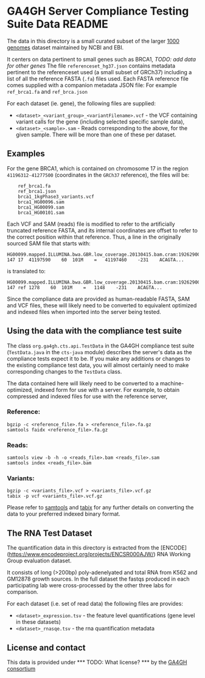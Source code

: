 # GA4GH Server Compliance Testing Suite Data README

The data in this directory is a small curated subset of the larger [1000 genomes](http://www.1000genomes.org) 
dataset maintained by NCBI and EBI.

It centers on data pertinent to small genes such as BRCA1, _TODO: add data for other genes_
The file `referenceset_hg37.json` contains metadata pertinent to the referenceset used (a small subset of GRCh37)
including a list of all the reference FASTA (`.fa`) files used.
Each FASTA reference file comes supplied with a companion metadata JSON file: For example `ref_brca1.fa` and `ref_brca.json`

For each dataset (ie. gene), the following files are supplied:

* `<dataset>_<variant_group>_<variantFilename>.vcf` - the VCF containing variant calls for the gene 
  (including selected specific sample data),
* `<dataset>_<sample>.sam` - Reads corresponding to the above, for the given sample. 
  There will be more than one of these per dataset.

## Examples

For the gene BRCA1, which is contained on chromosome 17 in the region `41196312-41277500` (coordinates in the `GRCh37` reference), 
the files will be:

```
    ref_brca1.fa
    ref_brca1.json
    brca1_1kgPhase3_variants.vcf
    brca1_HG00096.sam
    brca1_HG00099.sam
    brca1_HG00101.sam
```

Each VCF and SAM (reads) file is modified to refer to the artificially truncated reference FASTA, 
and its internal coordinates are offset to refer to the correct position within that reference.
Thus, a line in the originally sourced SAM file that starts with:

    HG00099.mapped.ILLUMINA.bwa.GBR.low_coverage.20130415.bam.cram:192629003    147 17  41197590    60  101M    =   41197460    -231    ACAGTA...

is translated to:

    HG00099.mapped.ILLUMINA.bwa.GBR.low_coverage.20130415.bam.cram:192629003    147 ref 1278    60  101M    =   1148    -231    ACAGTA...

Since the compliance data are provided as human-readable FASTA, SAM and VCF files, these will likely need to be converted 
to equivalent optimized and indexed files when imported into the server being tested.

## Using the data with the compliance test suite

The class `org.ga4gh.cts.api.TestData` in the GA4GH compliance test suite (`TestData.java` in the `cts-java` module) 
describes the server's data as the compliance tests expect it to be.  If you make any additions or changes to the existing
compliance test data, you will almost certainly need to make corresponding changes to the `TestData` class.

The data contained here will likely need to be converted to a machine-optimized, indexed form for use with a server. 
For example, to obtain compressed and indexed files for use with the reference server,

### Reference:

    bgzip -c <reference_file>.fa > <reference_file>.fa.gz
    samtools faidx <reference_file>.fa.gz

### Reads:

    samtools view -b -h -o <reads_file>.bam <reads_file>.sam
    samtools index <reads_file>.bam

### Variants:

    bgzip -c <variants_file>.vcf > <variants_file>.vcf.gz
    tabix -p vcf <variants_file>.vcf.gz

Please refer to [samtools](http://www.htslib.org/doc/samtools.html) and [tabix](http://www.htslib.org/doc/tabix.html) 
for any further details on converting the data to your preferred indexed binary format.

## The RNA Test Dataset

The quantification data in this directory is extracted from the [ENCODE] (https://www.encodeproject.org/projects/ENCSR000AJW/)
RNA Working Group evaluation dataset.

It consists of long (>200bp) poly-adenelyated and total RNA from K562 and GM12878 growth sources.  In the full dataset the
fastqs produced in each participating lab were cross-processed by the other three labs for comparison.

For each dataset (i.e. set of read data) the following files are provides:
* `<dataset>_expression.tsv` - the feature level quantifications (gene level in these datasets)
* `<dataset>_rnasqe.tsv` - the rna quantification metadata

## License and contact

This data is provided under *** TODO: What license? *** by the [GA4GH consortium](http://ga4gh.org)
